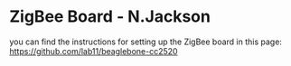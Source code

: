 # ZigBee Board <Rev C> - N.Jackson

you can find the instructions for setting up the ZigBee board in this page:
https://github.com/lab11/beaglebone-cc2520
